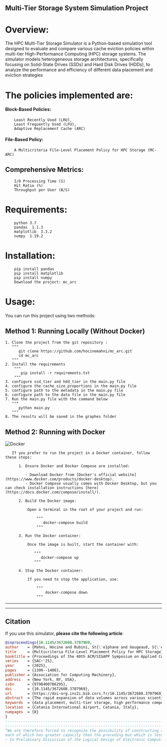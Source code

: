 
## Multi-Tier Storage System Simulation Project
# Overview: 
   The HPC Multi-Tier Storage Simulator is a Python-based simulation tool designed to evaluate and compare various cache eviction policies within multi-tier High-Performance Computing (HPC) storage systems. The simulator models heterogeneous storage architectures, specifically focusing on Solid-State Drives (SSDs) and Hard Disk Drives (HDDs), to analyze the performance and efficiency of different data placement and eviction strategies



# The policies implemented are: 

#### Block-Based Policies:
        Least Recently Used (LRU),
        Least Frequently Used (LFU),
        Adaptive Replacement Cache (ARC)
#### File-Based Policy:
        A Multicriteria File-Level Placement Policy for HPC Storage (MC-ARC)
               
## Comprehensive Metrics:

        I/O Processing Time (S)
        Hit Ratio (%)
        Throughput per User (B/S)   
# Requirements:   
        python 3.7
        pandas  1.1.3
        matplotlib  3.3.2
        numpy  1.19.2
        
# Installation:
        pip install pandas
        pip install matplotlib
        pip install numpy
        Download the project: mc_arc
 
  # Usage:  
  You can run this project using two methods:

  ## Method 1: Running Locally (Without Docker)
    1. Clone the project from the git repository :
       """
          git clone https://github.com/hocinemahni/mc_arc.git
          cd mc_arc
       """
    2. Install the requirements
        """
           pip install -r requirements.txt
        """
    3. configure ssd_tier and hdd_tier in the main.py file
    4. configure the cache_size_proportions in the main.py file
    5. configure path to the metadata in the main.py file
    6. configure path to the data file in the main.py file 
    7. Run the main.py file with the command below
       """
          python main.py
       """
    8. The results will be saved in the graphes folder
            
  ## Method 2: Running with Docker
  ![Docker](utils/Docker.png)

       If you prefer to run the project in a Docker container, follow these steps:

          1. Ensure Docker and Docker Compose are installed:

             - Download Docker from [Docker's official website](https://www.docker.com/products/docker-desktop).
             - Docker Compose usually comes with Docker Desktop, but you can check installation instructions [here](https://docs.docker.com/compose/install/).

          2. Build the Docker image:

              Open a terminal in the root of your project and run:

                  """
                     docker-compose build
                  """

          3. Run the Docker container:

              Once the image is built, start the container with:

                 """
                    docker-compose up
                 """

          4. Stop the Docker container:

              If you need to stop the application, use:

                  """
                      docker-compose down
                  """
---------------------------------------------------------------------------------------------------------------------------------------------
---------------------------------------------------------------------------------------------------------------------------------------------
## Citation

If you use this simulator, **please cite the following article**:

```bibtex
@inproceedings{10.1145/3672608.3707969,
author    = {Mahni, Hocine and Rubini, St{\'e}phane and Gougeaud, S{\'e}bastien and Deniel, Philippe and Boukhobza, Jalil},
title     = {Multicriteria File-Level Placement Policy for HPC Storage},
booktitle = {Proceedings of the 40th ACM/SIGAPP Symposium on Applied Computing},
series    = {SAC~'25},
year      = {2025},
pages     = {1399--1406},
publisher = {Association for Computing Machinery},
address   = {New York, NY, USA},
isbn      = {9798400706295},
doi       = {10.1145/3672608.3707969},
url       = {https://doi-org.ins2i.bib.cnrs.fr/10.1145/3672608.3707969},
abstract  = {The rapid expansion of data volumes across various scientific and technical fields, along with the development of exascale computing in the high performance computing (HPC) domain, continually challenge existing storage systems. These systems typically consist of heterogeneous multi-tier storage architectures, ranging from high-speed solid-state drives (SSDs) tier with limited storage capacity to slower magnetic tapes tier with larger storage capacity. A significant challenge in HPC storage systems is the effective placement and migration of data across different storage levels. Current strategies, such as those implemented in parallel file systems like Lustre, utilize hierarchical storage management (HSM) solutions such as the Robinhood Policy Engine, which operate at the file granularity level for data eviction policies. In contrast, traditional caching policies work at the block level. This mismatch of granularity makes it difficult to adopt traditional eviction policies to those HSM. This study introduces a new multi-criteria file-level eviction policy incorporating frequency and recency of access, file lifetime, and a fairness criterion. Our policy reduces I/O processing times by average of 30\% for tested workloads and improves the hit ratio by 56.43\% on average, outperforming block-based cache replacement policies such as LRU, LFU, and ARC.},
keywords  = {data placement, multi-tier storage, high performance computing, ARC, HSM, storage cache, eviction policy},
location  = {Catania International Airport, Catania, Italy},
numpages  = {8}
}
---------------------------------------------------------------------------------------------------------------------------------------------
---------------------------------------------------------------------------------------------------------------------------------------------
“We are therefore forced to recognize the possibility of constructing a hierarchy of memories,
each of which has greater capacity than the preceding but which is less quickly accessible.”
— In Preliminary Discussion of the Logical Design of Electronic Computing Instrument, 28 June 1946
